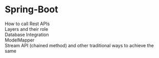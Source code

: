 # Spring-Boot

How to call Rest APIs <br>
Layers and their role <br>
Database Integration<br>
ModelMapper<br>
Stream API (chained method) and other traditional ways to achieve the same
